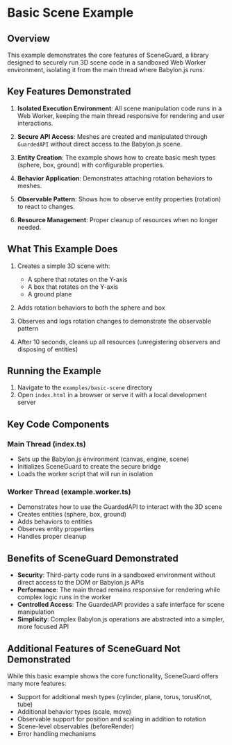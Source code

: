 # Basic Scene Example

## Overview

This example demonstrates the core features of SceneGuard, a library designed to securely run 3D scene code in a sandboxed Web Worker environment, isolating it from the main thread where Babylon.js runs.

## Key Features Demonstrated

1. **Isolated Execution Environment**: All scene manipulation code runs in a Web Worker, keeping the main thread responsive for rendering and user interactions.

2. **Secure API Access**: Meshes are created and manipulated through `GuardedAPI` without direct access to the Babylon.js scene.

3. **Entity Creation**: The example shows how to create basic mesh types (sphere, box, ground) with configurable properties.

4. **Behavior Application**: Demonstrates attaching rotation behaviors to meshes.

5. **Observable Pattern**: Shows how to observe entity properties (rotation) to react to changes.

6. **Resource Management**: Proper cleanup of resources when no longer needed.

## What This Example Does

1. Creates a simple 3D scene with:

   - A sphere that rotates on the Y-axis
   - A box that rotates on the Y-axis
   - A ground plane

2. Adds rotation behaviors to both the sphere and box

3. Observes and logs rotation changes to demonstrate the observable pattern

4. After 10 seconds, cleans up all resources (unregistering observers and disposing of entities)

## Running the Example

1. Navigate to the `examples/basic-scene` directory
2. Open `index.html` in a browser or serve it with a local development server

## Key Code Components

### Main Thread (index.ts)

- Sets up the Babylon.js environment (canvas, engine, scene)
- Initializes SceneGuard to create the secure bridge
- Loads the worker script that will run in isolation

### Worker Thread (example.worker.ts)

- Demonstrates how to use the GuardedAPI to interact with the 3D scene
- Creates entities (sphere, box, ground)
- Adds behaviors to entities
- Observes entity properties
- Handles proper cleanup

## Benefits of SceneGuard Demonstrated

- **Security**: Third-party code runs in a sandboxed environment without direct access to the DOM or Babylon.js APIs
- **Performance**: The main thread remains responsive for rendering while complex logic runs in the worker
- **Controlled Access**: The GuardedAPI provides a safe interface for scene manipulation
- **Simplicity**: Complex Babylon.js operations are abstracted into a simpler, more focused API

## Additional Features of SceneGuard Not Demonstrated

While this basic example shows the core functionality, SceneGuard offers many more features:

- Support for additional mesh types (cylinder, plane, torus, torusKnot, tube)
- Additional behavior types (scale, move)
- Observable support for position and scaling in addition to rotation
- Scene-level observables (beforeRender)
- Error handling mechanisms
